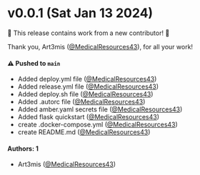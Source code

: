 # v0.0.1 (Sat Jan 13 2024)

:tada: This release contains work from a new contributor! :tada:

Thank you, Art3mis ([@MedicalResources43](https://github.com/MedicalResources43)), for all your work!

#### ⚠️ Pushed to `main`

- Added deploy.yml file ([@MedicalResources43](https://github.com/MedicalResources43))
- Added release.yml file ([@MedicalResources43](https://github.com/MedicalResources43))
- Added deploy.sh file ([@MedicalResources43](https://github.com/MedicalResources43))
- Added .autorc file ([@MedicalResources43](https://github.com/MedicalResources43))
- Added amber.yaml secrets file ([@MedicalResources43](https://github.com/MedicalResources43))
- Added flask quickstart ([@MedicalResources43](https://github.com/MedicalResources43))
- create .docker-compose.yml ([@MedicalResources43](https://github.com/MedicalResources43))
- create README.md ([@MedicalResources43](https://github.com/MedicalResources43))

#### Authors: 1

- Art3mis ([@MedicalResources43](https://github.com/MedicalResources43))
